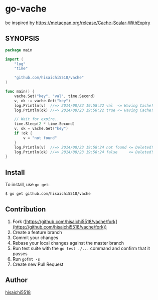 # go-vache

be inspired by https://metacpan.org/release/Cache-Scalar-WithExpiry

## SYNOPSIS

```go
package main

import (
	"log"
	"time"

	"github.com/hisaichi5518/vache"
)

func main() {
	vache.Set("key", "val", time.Second)
	v, ok := vache.Get("key")
	log.Println(v)  //=> 2014/08/23 19:58:22 val  <= Having Cache!
	log.Println(ok) //=> 2014/08/23 19:58:22 true <= Having Cache!

    // Wait for expire..
	time.Sleep(2 * time.Second)
	v, ok = vache.Get("key")
	if !ok {
		v = "not found"
	}
	log.Println(v)  //=> 2014/08/23 19:58:24 not found <= Deleted!
	log.Println(ok) //=> 2014/08/23 19:58:24 false     <= Deleted!
}
```

## Install

To install, use `go get`:

```bash
$ go get github.com/hisaichi5518/vache
```

## Contribution

1. Fork ([https://github.com/hisaichi5518/vache/fork](https://github.com/hisaichi5518/vache/fork))
1. Create a feature branch
1. Commit your changes
1. Rebase your local changes against the master branch
1. Run test suite with the `go test ./...` command and confirm that it passes
1. Run `gofmt -s`
1. Create new Pull Request

## Author

[hisaichi5518](https://github.com/hisaichi5518)
